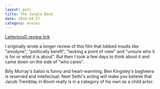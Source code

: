 ```yaml
---
layout: post
title: The Jungle Book 
date: 2016-04-27
category: movies
---
```

 
[LetterboxD review link](http://letterboxd.com/samarthbhaskar/film/the-jungle-book-2016/)

 I originally wrote a longer review of this film that lobbed insults like "anodyne", "politically bereft", "lacking a point of view" and "unsure who it is for or what it is about". But then I took a few days to think about it and came down on the side of "who cares". 

Billy Murray's baloo is funny and heart-warming, Ben Kingsley's bagheera is reserved and intellectual. Neel Sethi's acting will make you believe that Jacob Tremblay in <em>Room</em> really is in a category of his own as a child actor.
